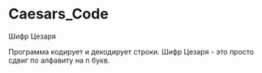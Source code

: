 # Caesars_Code
<p>Шифр Цезаря</p>
<p>Программа кодирует и декодирует строки.
Шифр Цезаря - это просто сдвиг по алфавиту на n букв.</p>
